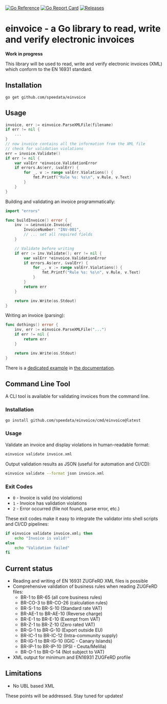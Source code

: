 [![Go Reference](https://pkg.go.dev/badge/github.com/speedata/einvoice.svg)](https://pkg.go.dev/github.com/speedata/einvoice)
[![Go Report Card](https://goreportcard.com/badge/github.com/speedata/einvoice)](https://goreportcard.com/report/github.com/speedata/einvoice)
[![Releases](https://img.shields.io/github/v/release/speedata/einvoice?include_prereleases)](https://github.com/speedata/einvoice/releases/latest)

# einvoice - a Go library to read, write and verify electronic invoices

**Work in progress**

This library will be used to read, write and verify electronic invoices (XML) which conform to the EN 16931 standard.

## Installation

    go get github.com/speedata/einvoice

## Usage

```go
invoice, err := einvoice.ParseXMLFile(filename)
if err != nil {
	...
}
// now invoice contains all the information from the XML file
// check for validation violations
err = invoice.Validate()
if err != nil {
	var valErr *einvoice.ValidationError
	if errors.As(err, &valErr) {
		for _, v := range valErr.Violations() {
			fmt.Printf("Rule %s: %s\n", v.Rule, v.Text)
		}
	}
}
```

Building and validating an invoice programmatically:

```go
import "errors"

func buildInvoice() error {
	inv := &einvoice.Invoice{
		InvoiceNumber: "INV-001",
		// ... set all required fields
	}

	// Validate before writing
	if err := inv.Validate(); err != nil {
		var valErr *einvoice.ValidationError
		if errors.As(err, &valErr) {
			for _, v := range valErr.Violations() {
				fmt.Printf("Rule %s: %s\n", v.Rule, v.Text)
			}
		}
		return err
	}

	return inv.Write(os.Stdout)
}
```

Writing an invoice (parsing):

```go
func dothings() error {
	inv, err := einvoice.ParseXMLFile("...")
	if err != nil {
		return err
	}

	return inv.Write(os.Stdout)
}
```

There is a [dedicated example](https://pkg.go.dev/github.com/speedata/einvoice#example-Invoice.Write) in [the documentation](https://pkg.go.dev/github.com/speedata/einvoice).

## Command Line Tool

A CLI tool is available for validating invoices from the command line.

### Installation

```bash
go install github.com/speedata/einvoice/cmd/einvoice@latest
```

### Usage

Validate an invoice and display violations in human-readable format:

```bash
einvoice validate invoice.xml
```

Output validation results as JSON (useful for automation and CI/CD):

```bash
einvoice validate --format json invoice.xml
```

### Exit Codes

- `0` - Invoice is valid (no violations)
- `1` - Invoice has validation violations
- `2` - Error occurred (file not found, parse error, etc.)

These exit codes make it easy to integrate the validator into shell scripts and CI/CD pipelines:

```bash
if einvoice validate invoice.xml; then
    echo "Invoice is valid!"
else
    echo "Validation failed"
fi
```

## Current status

* Reading and writing of EN 16931 ZUGFeRD XML files is possible
* Comprehensive validation of business rules when reading ZUGFeRD files:
  - BR-1 to BR-65 (all core business rules)
  - BR-CO-3 to BR-CO-26 (calculation rules)
  - BR-S-1 to BR-S-10 (Standard rate VAT)
  - BR-AE-1 to BR-AE-10 (Reverse charge)
  - BR-E-1 to BR-E-10 (Exempt from VAT)
  - BR-Z-1 to BR-Z-10 (Zero rated VAT)
  - BR-G-1 to BR-G-10 (Export outside EU)
  - BR-IC-1 to BR-IC-12 (Intra-community supply)
  - BR-IG-1 to BR-IG-10 (IGIC - Canary Islands)
  - BR-IP-1 to BR-IP-10 (IPSI - Ceuta/Melilla)
  - BR-O-1 to BR-O-14 (Not subject to VAT)
* XML output for minimum and EN16931 ZUGFeRD profile

## Limitations

* No UBL based XML

These points will be addressed. Stay tuned for updates!

